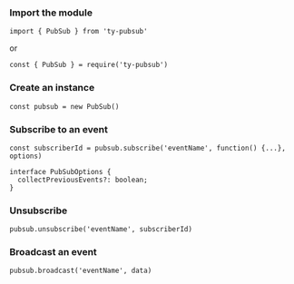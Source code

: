 ### Import the module

```import { PubSub } from 'ty-pubsub'```

or

```const { PubSub } = require('ty-pubsub')```

### Create an instance

`const pubsub = new PubSub()`

### Subscribe to an event

```const subscriberId = pubsub.subscribe('eventName', function() {...}, options)```

```
interface PubSubOptions {
  collectPreviousEvents?: boolean;
}
```

### Unsubscribe

```pubsub.unsubscribe('eventName', subscriberId)```

### Broadcast an event

```pubsub.broadcast('eventName', data)```